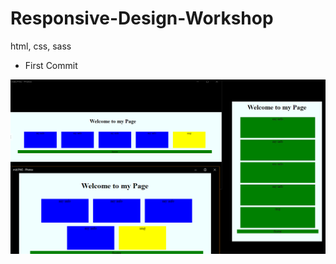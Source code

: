 # Responsive-Design-Workshop
html, css, sass


  - First Commit 

  ![](https://github.com/albayraktaroglu/Responsive-Design-Workshop/blob/master/result/responsive_result.PNG)
